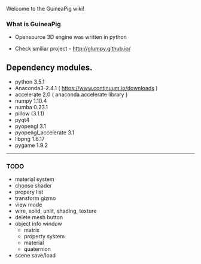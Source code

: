 Welcome to the GuineaPig wiki!

### What is GuineaPig
* Opensource 3D engine was written in python

* Check smiliar project - http://glumpy.github.io/

## Dependency modules.
 - python 3.5.1
 - Anaconda3-2.4.1 ( https://www.continuum.io/downloads )
 - accelerate 2.0 ( anaconda accelerate library )
 - numpy 1.10.4
 - numba 0.23.1
 - pillow (3.1.1)
 - pyqt4
 - pyopengl 3.1
 - pyopengl_accelerate 3.1
 - libpng 1.6.17
 - pygame 1.9.2

----
### TODO
- material system
 - choose shader
 - propery list
- transform gizmo
- view mode
 - wire, solid, unlit, shading, texture
- delete mesh button
- object info window
  - matrix
  - property system
  - material
  - quaternion
- scene save/load
